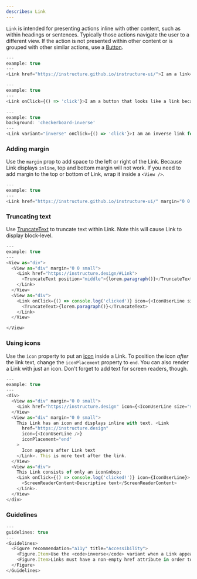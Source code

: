 ```yaml
---
describes: Link
---
```


`Link` is intended for presenting actions inline with other content, such as within headings or sentences. Typically those actions navigate the user to a different view. If the action is not presented within other content or is grouped with other similar actions, use a [Button](#Button).

```js
---
example: true
---
<Link href="https://instructure.github.io/instructure-ui/">I am a link</Link>
```

```js
---
example: true
---
<Link onClick={() => 'click'}>I am a button that looks like a link because I have no href prop</Link>
```

```js
---
example: true
background: 'checkerboard-inverse'
---
<Link variant="inverse" onClick={() => 'click'}>I am an inverse link for use with dark backgrounds</Link>
```

### Adding margin

Use the `margin` prop to add space to the left or right of the Link. Because
Link displays `inline`, top and bottom margin will not work. If you need
to add margin to the top or bottom of Link, wrap it inside a `<View />`.

```js
---
example: true
---
<Link href="https://instructure.github.io/instructure-ui/" margin="0 0 0 large">I am a link with left margin</Link>
```

### Truncating text

Use [TruncateText](#TruncateText) to truncate text within Link. Note this will cause Link to display block-level.

```js
---
example: true
---
<View as="div">
  <View as="div" margin="0 0 small">
    <Link href="https://instructure.design/#Link">
      <TruncateText position="middle">{lorem.paragraph()}</TruncateText>
    </Link>
  </View>
  <View as="div">
    <Link onClick={() => console.log('clicked')} icon={<IconUserLine size="small" />}>
      <TruncateText>{lorem.paragraph()}</TruncateText>
    </Link>
  </View>

</View>
```

### Using icons

Use the `icon` property to put an [icon](#iconography) inside a Link. To position the
icon _after_ the link text, change the `iconPlacement` property to `end`. You can also
render a Link with just an icon. Don't forget to add text for screen readers, though.

```js
---
example: true
---
<div>
  <View as="div" margin="0 0 small">
    <Link href="https://instructure.design" icon={<IconUserLine size="small" />}>Icon before text</Link>
  </View>
  <View as="div" margin="0 0 small">
    This Link has an icon and displays inline with text. <Link
      href="https://instructure.design"
      icon={<IconUserLine />}
      iconPlacement="end"
    >
      Icon appears after Link text
    </Link>. This is more text after the link.
  </View>
  <View as="div">
    This Link consists of only an icon&nbsp;
    <Link onClick={() => console.log('clicked!')} icon={IconUserLine}>
      <ScreenReaderContent>Descriptive text</ScreenReaderContent>
    </Link>.
  </View>
</div>
```

### Guidelines

```js
---
guidelines: true
---
<Guidelines>
  <Figure recommendation="a11y" title="Accessibility">
    <Figure.Item>Use the <code>inverse</code> variant when a Link appear on a dark background to ensure adequate contrast</Figure.Item>
    <Figure.Item>Links must have a non-empty href attribute in order to be considered true links and to be accessible to keyboard users</Figure.Item>
  </Figure>
</Guidelines>
```
